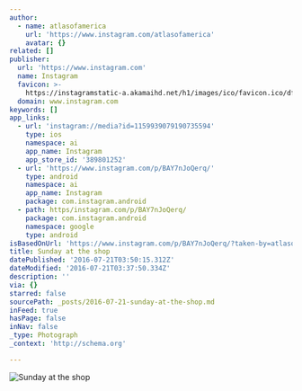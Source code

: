 ```yaml
---
author:
  - name: atlasofamerica
    url: 'https://www.instagram.com/atlasofamerica'
    avatar: {}
related: []
publisher:
  url: 'https://www.instagram.com'
  name: Instagram
  favicon: >-
    https://instagramstatic-a.akamaihd.net/h1/images/ico/favicon.ico/dfa85bb1fd63.ico
  domain: www.instagram.com
keywords: []
app_links:
  - url: 'instagram://media?id=1159939079190735594'
    type: ios
    namespace: ai
    app_name: Instagram
    app_store_id: '389801252'
  - url: 'https://www.instagram.com/p/BAY7nJoQerq/'
    type: android
    namespace: ai
    app_name: Instagram
    package: com.instagram.android
  - path: https/instagram.com/p/BAY7nJoQerq/
    package: com.instagram.android
    namespace: google
    type: android
isBasedOnUrl: 'https://www.instagram.com/p/BAY7nJoQerq/?taken-by=atlasofamerica'
title: Sunday at the shop
datePublished: '2016-07-21T03:50:15.312Z'
dateModified: '2016-07-21T03:37:50.334Z'
description: ''
via: {}
starred: false
sourcePath: _posts/2016-07-21-sunday-at-the-shop.md
inFeed: true
hasPage: false
inNav: false
_type: Photograph
_context: 'http://schema.org'

---
```

![Sunday at the shop](https://scontent.cdninstagram.com/t51.2885-15/s640x640/sh0.08/e35/12530772_954206577987615_1218954330_n.jpg?ig_cache_key=MTE1OTkzOTA3OTE5MDczNTU5NA%3D%3D.2)